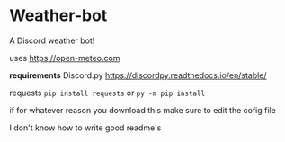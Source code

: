 # Weather-bot
A Discord weather bot! 

uses https://open-meteo.com


**requirements**
Discord.py https://discordpy.readthedocs.io/en/stable/

requests `pip install requests` or `py -m pip install`

if for whatever reason you download this make sure to edit the cofig file 

I don't know how to write good readme's 
